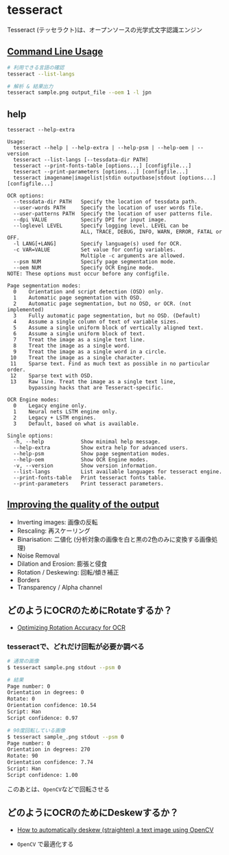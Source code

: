 # tesseract

Tesseract (テッセラクト)は、オープンソースの光学式文字認識エンジン

## [Command Line Usage](https://tesseract-ocr.github.io/tessdoc/Command-Line-Usage.html)

```sh
# 利用できる言語の確認
tesseract --list-langs

# 解析 & 結果出力
tesseract sample.png output_file --oem 1 -l jpn

```

## help

```
tesseract --help-extra

Usage:
  tesseract --help | --help-extra | --help-psm | --help-oem | --version
  tesseract --list-langs [--tessdata-dir PATH]
  tesseract --print-fonts-table [options...] [configfile...]
  tesseract --print-parameters [options...] [configfile...]
  tesseract imagename|imagelist|stdin outputbase|stdout [options...] [configfile...]

OCR options:
  --tessdata-dir PATH   Specify the location of tessdata path.
  --user-words PATH     Specify the location of user words file.
  --user-patterns PATH  Specify the location of user patterns file.
  --dpi VALUE           Specify DPI for input image.
  --loglevel LEVEL      Specify logging level. LEVEL can be
                        ALL, TRACE, DEBUG, INFO, WARN, ERROR, FATAL or OFF.
  -l LANG[+LANG]        Specify language(s) used for OCR.
  -c VAR=VALUE          Set value for config variables.
                        Multiple -c arguments are allowed.
  --psm NUM             Specify page segmentation mode.
  --oem NUM             Specify OCR Engine mode.
NOTE: These options must occur before any configfile.

Page segmentation modes:
  0    Orientation and script detection (OSD) only.
  1    Automatic page segmentation with OSD.
  2    Automatic page segmentation, but no OSD, or OCR. (not implemented)
  3    Fully automatic page segmentation, but no OSD. (Default)
  4    Assume a single column of text of variable sizes.
  5    Assume a single uniform block of vertically aligned text.
  6    Assume a single uniform block of text.
  7    Treat the image as a single text line.
  8    Treat the image as a single word.
  9    Treat the image as a single word in a circle.
 10    Treat the image as a single character.
 11    Sparse text. Find as much text as possible in no particular order.
 12    Sparse text with OSD.
 13    Raw line. Treat the image as a single text line,
       bypassing hacks that are Tesseract-specific.

OCR Engine modes:
  0    Legacy engine only.
  1    Neural nets LSTM engine only.
  2    Legacy + LSTM engines.
  3    Default, based on what is available.

Single options:
  -h, --help            Show minimal help message.
  --help-extra          Show extra help for advanced users.
  --help-psm            Show page segmentation modes.
  --help-oem            Show OCR Engine modes.
  -v, --version         Show version information.
  --list-langs          List available languages for tesseract engine.
  --print-fonts-table   Print tesseract fonts table.
  --print-parameters    Print tesseract parameters.
```

## [Improving the quality of the output](https://github.com/tesseract-ocr/tessdoc/blob/main/ImproveQuality.md)

- Inverting images: 画像の反転
- Rescaling: 再スケーリング
- Binarisation: 二値化 (分析対象の画像を白と黒の2色のみに変換する画像処理)
- Noise Removal
- Dilation and Erosion: 膨張と侵食
- Rotation / Deskewing: 回転/傾き補正
- Borders
- Transparency / Alpha channel

## どのようにOCRのためにRotateするか？

- [Optimizing Rotation Accuracy for OCR](https://indiantechwarrior.medium.com/optimizing-rotation-accuracy-for-ocr-fbfb785c504b)


### tesseractで、どれだけ回転が必要か調べる

```sh
# 通常の画像
$ tesseract sample.png stdout --psm 0

# 結果
Page number: 0
Orientation in degrees: 0
Rotate: 0
Orientation confidence: 10.54
Script: Han
Script confidence: 0.97

# 90度回転している画像
$ tesseract sample_.png stdout --psm 0
Page number: 0
Orientation in degrees: 270
Rotate: 90
Orientation confidence: 7.74
Script: Han
Script confidence: 1.00
```

このあとは、`OpenCV`などで回転させる

## どのようにOCRのためにDeskewするか？

- [How to automatically deskew (straighten) a text image using OpenCV](https://becominghuman.ai/how-to-automatically-deskew-straighten-a-text-image-using-opencv-a0c30aed83df)

- `OpenCV` で最適化する